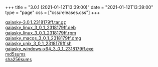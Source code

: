 +++
title = "3.0.1 (2021-01-12T13:39:00)"
date = "2021-01-12T13:39:00"
type = "page"
css = ["css/releases.css"]
+++

<section class="download-links">

<div class="download-block">
<div class="package">
<a href="https://gaia.ari.uni-heidelberg.de/gaiasky/releases/3.0.1.2318179ff/gaiasky-3.0.1.2318179ff.tar.gz">gaiasky-3.0.1.2318179ff.tar.gz</a>
</div>
</div>
<div class="download-block">
<div class="package">
<a href="https://gaia.ari.uni-heidelberg.de/gaiasky/releases/3.0.1.2318179ff/gaiasky_linux_3_0_1_2318179ff.deb">gaiasky_linux_3_0_1_2318179ff.deb</a>
</div>
</div>
<div class="download-block">
<div class="package">
<a href="https://gaia.ari.uni-heidelberg.de/gaiasky/releases/3.0.1.2318179ff/gaiasky_linux_3_0_1_2318179ff.rpm">gaiasky_linux_3_0_1_2318179ff.rpm</a>
</div>
</div>
<div class="download-block">
<div class="package">
<a href="https://gaia.ari.uni-heidelberg.de/gaiasky/releases/3.0.1.2318179ff/gaiasky_macos_3_0_1_2318179ff.dmg">gaiasky_macos_3_0_1_2318179ff.dmg</a>
</div>
</div>
<div class="download-block">
<div class="package">
<a href="https://gaia.ari.uni-heidelberg.de/gaiasky/releases/3.0.1.2318179ff/gaiasky_unix_3_0_1_2318179ff.sh">gaiasky_unix_3_0_1_2318179ff.sh</a>
</div>
</div>
<div class="download-block">
<div class="package">
<a href="https://gaia.ari.uni-heidelberg.de/gaiasky/releases/3.0.1.2318179ff/gaiasky_windows-x64_3_0_1_2318179ff.exe">gaiasky_windows-x64_3_0_1_2318179ff.exe</a>
</div>
</div>
<div class="download-block">
<div class="package">
<a href="https://gaia.ari.uni-heidelberg.de/gaiasky/releases/3.0.1.2318179ff/md5sums">md5sums</a>
</div>
</div>
<div class="download-block">
<div class="package">
<a href="https://gaia.ari.uni-heidelberg.de/gaiasky/releases/3.0.1.2318179ff/sha256sums">sha256sums</a>
</div>
</div>


</section>
